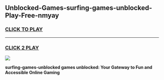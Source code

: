 
## Unblocked-Games-surfing-games-unblocked-Play-Free-nmyay
<h3>
<a href="https://premium76.site?title=surfing-games-unblocked&ref=21A">CLICK TO PLAY</a></h3>
<hr>

<h3>
<a href="https://premium76.site?title=surfing-games-unblocked&ref=21A">CLICK 2 PLAY</a>
  
</h3>

<a href="https://premium76.site?title=surfing-games-unblocked&ref=21A"><img src="https://clearcache.store/games.png"></a>


**surfing-games-unblocked games unblocked: Your Gateway to Fun and Accessible Online Gaming**
